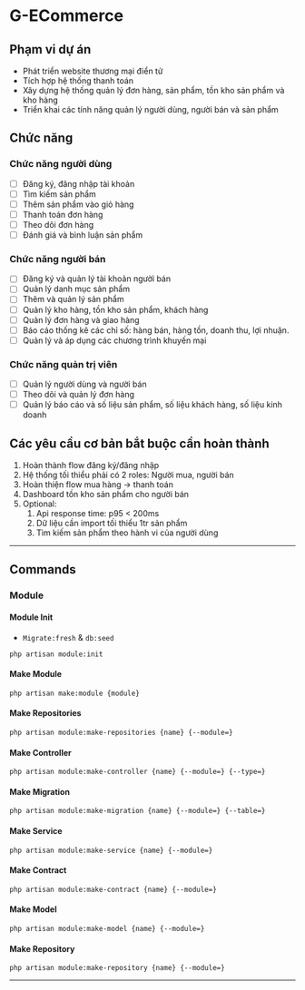 # G-ECommerce

## Phạm vi dự án
- Phát triển website thương mại điển tử
- Tích hợp hệ thống thanh toán
- Xây dựng hệ thống quản lý đơn hàng, sản phẩm, tồn kho sản phẩm và kho hàng
- Triển khai các tính năng quản lý người dùng, người bán và sản phẩm

## Chức năng
### Chức năng người dùng
- [ ] Đăng ký, đăng nhập tài khoản
- [ ] Tìm kiếm sản phẩm
- [ ] Thêm sản phẩm vào giỏ hàng
- [ ] Thanh toán đơn hàng
- [ ] Theo dõi đơn hàng
- [ ] Đánh giá và bình luận sản phẩm

### Chức năng người bán
- [ ] Đăng ký và quản lý tài khoản người bán
- [ ] Quản lý danh mục sản phẩm
- [ ] Thêm và quản lý sản phẩm
- [ ] Quản lý kho hàng, tồn kho sản phẩm, khách hàng
- [ ] Quản lý đơn hàng và giao hàng
- [ ] Báo cáo thống kê các chỉ số: hàng bán, hàng tồn, doanh thu, lợi nhuận.
- [ ] Quản lý và áp dụng các chương trình khuyến mại

### Chức năng quản trị viên
- [ ] Quản lý người dùng và người bán
- [ ] Theo dõi và quản lý đơn hàng
- [ ] Quản lý báo cáo và số liệu sản phẩm, số liệu khách hàng, số liệu kinh doanh

## Các yêu cầu cơ bản bắt buộc cần hoàn thành
1. Hoàn thành flow đăng ký/đăng nhập
2. Hệ thống tối thiểu phải có 2 roles: Người mua, người bán
3. Hoàn thiện flow mua hàng → thanh toán
4. Dashboard tồn kho sản phẩm cho người bán
5. Optional:
    1. Api response time: p95 < 200ms
    2. Dữ liệu cần import tối thiểu 1tr sản phẩm
    3. Tìm kiếm sản phẩm theo hành vi của người dùng



-----

## Commands
### Module

#### Module Init
- `Migrate:fresh` & `db:seed`
```shell
php artisan module:init
```

#### Make Module
```shell
php artisan make:module {module}
```

#### Make Repositories
```shell
php artisan module:make-repositories {name} {--module=}
```

#### Make Controller
```shell
php artisan module:make-controller {name} {--module=} {--type=}
```

#### Make Migration
```shell
php artisan module:make-migration {name} {--module=} {--table=}
```

#### Make Service

```shell
php artisan module:make-service {name} {--module=}
```

#### Make Contract

```shell
php artisan module:make-contract {name} {--module=}
```

#### Make Model
```shell
php artisan module:make-model {name} {--module=}
```

#### Make Repository
```shell
php artisan module:make-repository {name} {--module=}
```




































----









